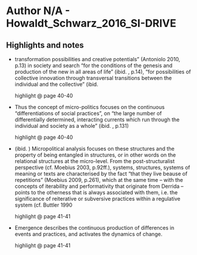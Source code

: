 # Author N/A - Howaldt_Schwarz_2016_SI-DRIVE

## Highlights and notes

- transformation possibilities and creative potentials” (Antoniolo 2010, p.13) in society and search “for the conditions of the genesis and production of the new in all areas of life” (ibid. , p.14), “for possibilities of collective innovation through transversal transitions between the individual and the collective” (ibid.

  highlight @ page 40-40

- Thus the concept of micro-politics focuses on the continuous “differentiations of social practices”, on “the large number of differentially determined, interacting currents which run through the individual and society as a whole” (ibid. , p.131)

  highlight @ page 40-40

- (ibid. ) Micropolitical analysis focuses on these structures and the property of being entangled in structures, or in other words on the relational structures at the micro-level. From the post-structuralist perspective (cf. Moebius 2003, p.92ff.), systems, structures, systems of meaning or texts are characterised by the fact “that they live beause of repetitions” (Moebius 2009, p.261), which at the same time – with the concepts of iterability and performativity that originate from Derrida – points to the otherness that is always associated with them, i.e. the significance of reiterative or subversive practices within a regulative system (cf. Buttler 1990

  highlight @ page 41-41

- Emergence describes the continuous production of differences in events and practices, and activates the dynamics of change.

  highlight @ page 41-41

